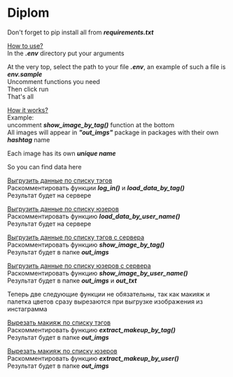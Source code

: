# Diplom

Don't forget to pip install all from ***requirements.txt***

<ins>How to use?</ins>  
In the ***.env*** directory put your arguments  

At the very top, select the path to your file ***.env***, an example of such a file is ***env.sample***  
Uncomment functions you need  
Then click run  
That's all  

<ins>How it works?</ins>  
Example:  
uncomment ***show_image_by_tag()*** function at the bottom  
All images will appear in ***"out_imgs"*** package in packages with their own ***hashtag*** name  

Each image has its own ***unique name***  

So you can find data here  

<ins>Выгрузить данные по списку тэгов</ins>  
Раскомментировать функции ***log_in()*** и ***load_data_by_tag()***  
Результат будет на сервере  

<ins>Выгрузить данные по списку юзеров</ins>  
Раскомментировать функцию ***load_data_by_user_name()***  
Результат будет на сервере  

<ins>Выгрузить данные по списку тэгов с сервера</ins>  
Раскомментировать функцию ***show_image_by_tag()***  
Результат будет в папке ***out_imgs***  

<ins>Выгрузить данные по списку юзеров с сервера</ins>  
Раскомментировать функцию ***show_image_by_user_name()***  
Результат будет в папке ***out_imgs*** и ***out_txt***  

Теперь две следующие функции не обязательны, так как макияж и палетка цветов сразу вырезаются при выгрузке изображения из инстаграмма

<ins>Вырезать макияж по списку тэгов</ins>  
Раскомментировать функцию ***extract_makeup_by_tag()***  
Результат будет в папке ***out_imgs***   

<ins>Вырезать макияж по списку юзеров</ins>  
Раскомментировать функцию ***extract_makeup_by_user()***  
Результат будет в папке ***out_imgs***   
